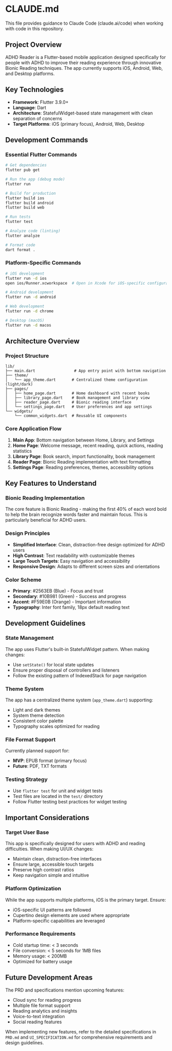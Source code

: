 # CLAUDE.md

This file provides guidance to Claude Code (claude.ai/code) when working with code in this repository.

## Project Overview

ADHD Reader is a Flutter-based mobile application designed specifically for people with ADHD to improve their reading experience through innovative Bionic Reading techniques. The app currently supports iOS, Android, Web, and Desktop platforms.

## Key Technologies

- **Framework**: Flutter 3.9.0+
- **Language**: Dart
- **Architecture**: StatefulWidget-based state management with clean separation of concerns
- **Target Platforms**: iOS (primary focus), Android, Web, Desktop

## Development Commands

### Essential Flutter Commands

```bash
# Get dependencies
flutter pub get

# Run the app (debug mode)
flutter run

# Build for production
flutter build ios
flutter build android
flutter build web

# Run tests
flutter test

# Analyze code (linting)
flutter analyze

# Format code
dart format .
```

### Platform-Specific Commands

```bash
# iOS development
flutter run -d ios
open ios/Runner.xcworkspace  # Open in Xcode for iOS-specific configuration

# Android development
flutter run -d android

# Web development
flutter run -d chrome

# Desktop (macOS)
flutter run -d macos
```

## Architecture Overview

### Project Structure

```
lib/
├── main.dart                 # App entry point with bottom navigation
├── theme/
│   └── app_theme.dart       # Centralized theme configuration (light/dark)
├── pages/
│   ├── home_page.dart       # Home dashboard with recent books
│   ├── library_page.dart    # Book management and library view
│   ├── reader_page.dart     # Bionic reading interface
│   └── settings_page.dart   # User preferences and app settings
└── widgets/
    └── common_widgets.dart  # Reusable UI components
```

### Core Application Flow

1. **Main App**: Bottom navigation between Home, Library, and Settings
2. **Home Page**: Welcome message, recent reading, quick actions, reading statistics
3. **Library Page**: Book search, import functionality, book management
4. **Reader Page**: Bionic Reading implementation with text formatting
5. **Settings Page**: Reading preferences, themes, accessibility options

## Key Features to Understand

### Bionic Reading Implementation

The core feature is Bionic Reading - making the first 40% of each word bold to help the brain recognize words faster and maintain focus. This is particularly beneficial for ADHD users.

### Design Principles

- **Simplified Interface**: Clean, distraction-free design optimized for ADHD users
- **High Contrast**: Text readability with customizable themes
- **Large Touch Targets**: Easy navigation and accessibility
- **Responsive Design**: Adapts to different screen sizes and orientations

### Color Scheme

- **Primary**: #2563EB (Blue) - Focus and trust
- **Secondary**: #10B981 (Green) - Success and progress  
- **Accent**: #F59E0B (Orange) - Important information
- **Typography**: Inter font family, 18px default reading text

## Development Guidelines

### State Management

The app uses Flutter's built-in StatefulWidget pattern. When making changes:

- Use `setState()` for local state updates
- Ensure proper disposal of controllers and listeners
- Follow the existing pattern of IndexedStack for page navigation

### Theme System

The app has a centralized theme system (`app_theme.dart`) supporting:

- Light and dark themes
- System theme detection
- Consistent color palette
- Typography scales optimized for reading

### File Format Support

Currently planned support for:
- **MVP**: EPUB format (primary focus)
- **Future**: PDF, TXT formats

### Testing Strategy

- Use `flutter test` for unit and widget tests
- Test files are located in the `test/` directory
- Follow Flutter testing best practices for widget testing

## Important Considerations

### Target User Base

This app is specifically designed for users with ADHD and reading difficulties. When making UI/UX changes:

- Maintain clean, distraction-free interfaces
- Ensure large, accessible touch targets
- Preserve high contrast ratios
- Keep navigation simple and intuitive

### Platform Optimization

While the app supports multiple platforms, iOS is the primary target. Ensure:

- iOS-specific UI patterns are followed
- Cupertino design elements are used where appropriate
- Platform-specific capabilities are leveraged

### Performance Requirements

- Cold startup time: < 3 seconds
- File conversion: < 5 seconds for 1MB files
- Memory usage: < 200MB
- Optimized for battery usage

## Future Development Areas

The PRD and specifications mention upcoming features:
- Cloud sync for reading progress
- Multiple file format support
- Reading analytics and insights
- Voice-to-text integration
- Social reading features

When implementing new features, refer to the detailed specifications in `PRD.md` and `UI_SPECIFICATION.md` for comprehensive requirements and design guidelines.